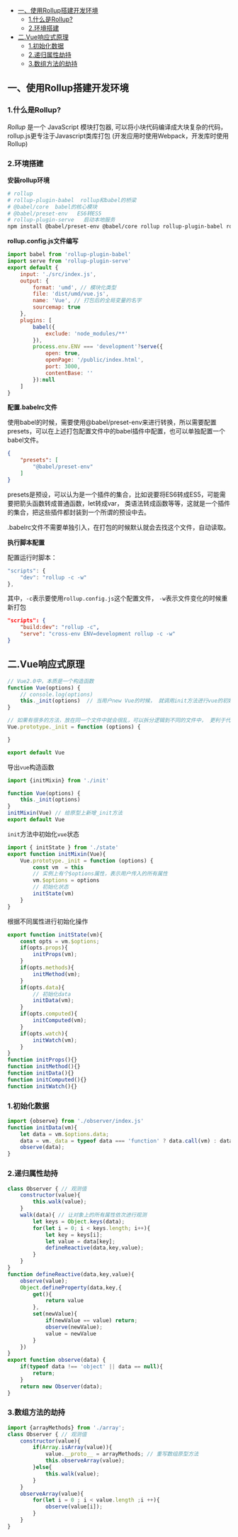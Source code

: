- [一、使用Rollup搭建开发环境](#一使用rollup搭建开发环境)
  - [1.什么是Rollup?](#1什么是rollup)
  - [2.环境搭建](#2环境搭建)
- [二.Vue响应式原理](#二vue响应式原理)
  - [1.初始化数据](#1初始化数据)
  - [2.递归属性劫持](#2递归属性劫持)
  - [3.数组方法的劫持](#3数组方法的劫持)

##  一、使用Rollup搭建开发环境

### 1.什么是Rollup?

 *Rollup* 是一个 JavaScript 模块打包器, 可以将小块代码编译成大块复杂的代码， rollup.js更专注于Javascript类库打包 (开发应用时使用Webpack，开发库时使用Rollup)

### 2.环境搭建

**安装rollup环境**

```bash
# rollup  
# rollup-plugin-babel  rollup和babel的桥梁     
# @babel/core  babel的核心模块
# @babel/preset-env   ES6转ES5
# rollup-plugin-serve   启动本地服务
npm install @babel/preset-env @babel/core rollup rollup-plugin-babel rollup-plugin-serve cross-env -D
```

**rollup.config.js文件编写**

```js
import babel from 'rollup-plugin-babel'
import serve from 'rollup-plugin-serve'
export default {
    input: './src/index.js',
    output: {
        format: 'umd', // 模块化类型
        file: 'dist/umd/vue.js', 
        name: 'Vue', // 打包后的全局变量的名字
        sourcemap: true
    },
    plugins: [
        babel({
            exclude: 'node_modules/**'
        }),
        process.env.ENV === 'development'?serve({
            open: true,
            openPage: '/public/index.html',
            port: 3000,
            contentBase: ''
        }):null
    ]
}
```

**配置.babelrc文件**

使用babel的时候，需要使用@babel/preset-env来进行转换，所以需要配置presets，可以在上述打包配置文件中的babel插件中配置，也可以单独配置一个babel文件。
```json
{
    "presets": [
        "@babel/preset-env"
    ]
}
```
presets是预设，可以认为是一个插件的集合，比如说要将ES6转成ES5，可能需要把箭头函数转成普通函数，let转成var， 类语法转成函数等等，这就是一个插件的集合，把这些插件都封装到一个所谓的预设中去。

.babelrc文件不需要单独引入，在打包的时候默认就会去找这个文件，自动读取。

**执行脚本配置**

配置运行时脚本：

```javascript
"scripts": {
    "dev": "rollup -c -w"
},
```
其中，`-c`表示要使用`rollup.config.js`这个配置文件， `-w`表示文件变化的时候重新打包

```json
"scripts": {
    "build:dev": "rollup -c",
    "serve": "cross-env ENV=development rollup -c -w"
}
```

## 二.Vue响应式原理

```javascript
// Vue2.0中，本质是一个构造函数
function Vue(options) {
    // console.log(options)
    this._init(options)  // 当用户new Vue的时候， 就调用init方法进行vue的初始化操作
}

// 如果有很多的方法，放在同一个文件中就会很乱，可以拆分逻辑到不同的文件中， 更利于代码的维护  --- 模块化概念
Vue.prototype._init = function (options) {

}

export default Vue
```

导出`vue`构造函数

```js
import {initMixin} from './init'

function Vue(options) {
    this._init(options)
}
initMixin(Vue) // 给原型上新增_init方法
export default Vue
```

`init`方法中初始化`vue`状态
```js
import { initState } from './state'
export function initMixin(Vue){
    Vue.prototype._init = function (options) {
        const vm  = this
        // 实例上有个$options属性，表示用户传入的所有属性
        vm.$options = options
        // 初始化状态
        initState(vm)
    }
}
```

根据不同属性进行初始化操作
```js
export function initState(vm){
    const opts = vm.$options;
    if(opts.props){
        initProps(vm);
    }
    if(opts.methods){
        initMethod(vm);
    }
    if(opts.data){
        // 初始化data
        initData(vm);
    }
    if(opts.computed){
        initComputed(vm);
    }
    if(opts.watch){
        initWatch(vm);
    }
}
function initProps(){}
function initMethod(){}
function initData(){}
function initComputed(){}
function initWatch(){}
```

### 1.初始化数据

```js
import {observe} from './observer/index.js'
function initData(vm){
    let data = vm.$options.data;
    data = vm._data = typeof data === 'function' ? data.call(vm) : data;
    observe(data);
}
```

### 2.递归属性劫持

```js
class Observer { // 观测值
    constructor(value){
        this.walk(value);
    }
    walk(data){ // 让对象上的所有属性依次进行观测
        let keys = Object.keys(data);
        for(let i = 0; i < keys.length; i++){
            let key = keys[i];
            let value = data[key];
            defineReactive(data,key,value);
        }
    }
}
function defineReactive(data,key,value){
    observe(value);
    Object.defineProperty(data,key,{
        get(){
            return value
        },
        set(newValue){
            if(newValue == value) return;
            observe(newValue);
            value = newValue
        }
    })
}
export function observe(data) {
    if(typeof data !== 'object' || data == null){
        return;
    }
    return new Observer(data);
}
```

### 3.数组方法的劫持

```js
import {arrayMethods} from './array';
class Observer { // 观测值
    constructor(value){
        if(Array.isArray(value)){
            value.__proto__ = arrayMethods; // 重写数组原型方法
            this.observeArray(value);
        }else{
            this.walk(value);
        }
    }
    observeArray(value){
        for(let i = 0 ; i < value.length ;i ++){
            observe(value[i]);
        }
    }
}
```
